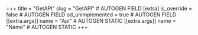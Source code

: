 +++
title = "GetAPI"
slug = "GetAPI" # AUTOGEN FIELD
[extra]
is_override = false # AUTOGEN FIELD
od_unimplemented = true # AUTOGEN FIELD
[[extra.args]]
name = "Api" # AUTOGEN STATIC
[[extra.args]]
name = "Name" # AUTOGEN STATIC
+++